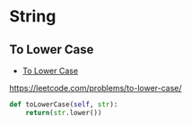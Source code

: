 # String

## To Lower Case

+ [To Lower Case](#to-lower-case)

https://leetcode.com/problems/to-lower-case/

``` python
def toLowerCase(self, str):
    return(str.lower())
```